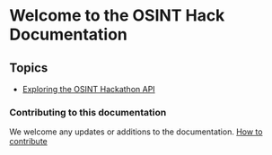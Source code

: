 # Welcome to the OSINT Hack Documentation

## Topics

- [Exploring the OSINT Hackathon API](exploringapi) 


### Contributing to this documentation

We welcome any updates or additions to the documentation. [How to contribute](contribute)